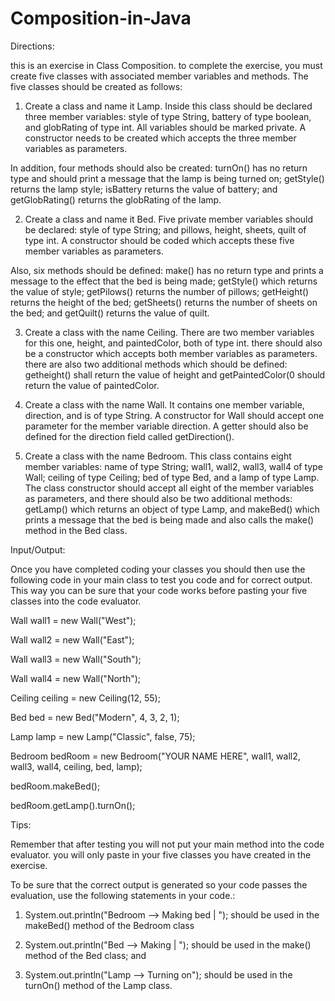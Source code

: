 # Composition-in-Java

Directions:

this is an exercise in Class Composition. to complete the exercise, you must create five classes with associated member variables and methods. The five classes should be created as follows:



1) Create a class and name it Lamp. Inside this class should be declared three member variables: style of type String, battery of type boolean, and globRating of type int. All variables should be marked private. A constructor needs to be created which accepts the three member variables as parameters.

In addition, four methods should also be created: turnOn() has no return type and should print a message that the lamp is being turned on; getStyle() returns the lamp style; isBattery returns the value of battery; and getGlobRating() returns the globRating of the lamp.

2) Create a class and name it Bed. Five private member variables should be declared: style of type String; and pillows, height, sheets, quilt of type int. A constructor should be coded which accepts these five member variables as parameters.

Also, six methods should be defined: make() has no return type and prints a message to the effect that the bed is being made; getStyle() which returns the value of style; getPilows() returns the number of pillows; getHeight() returns the height of the bed; getSheets() returns the number of sheets on the bed; and getQuilt() returns the value of quilt.

3) Create a class with the name Ceiling. There are two member variables for this one, height, and paintedColor, both of type int. there should also be a constructor which accepts both member variables as parameters. there are also two additional methods which should be defined: getheight() shall return the value of height and getPaintedColor(0 should return the value of paintedColor.

4) Create a class with the name Wall. It contains one member variable, direction, and is of type String. A constructor for Wall should accept one parameter for the member variable direction. A getter should also be defined for the direction field called getDirection().

5) Create a class with the name Bedroom. This class contains eight member variables: name of type String; wall1, wall2, wall3, wall4 of type Wall; ceiling of type Ceiling; bed of type Bed, and a lamp of type Lamp. The class constructor should accept all eight of the member variables as parameters, and there should also be two additional methods: getLamp() which returns an object of type Lamp, and makeBed() which prints a message that the bed is being made and also calls the make() method in the Bed class.

Input/Output:

Once you have completed coding your classes you should then use the following code in your main class to test you code and for correct output. This way you can be sure that your code works before pasting your five classes into the code evaluator.

Wall wall1 = new Wall("West");

Wall wall2 = new Wall("East");

Wall wall3 = new Wall("South");

Wall wall4 = new Wall("North");

Ceiling ceiling = new Ceiling(12, 55);

Bed bed = new Bed("Modern", 4, 3, 2, 1);

Lamp lamp = new Lamp("Classic", false, 75);

Bedroom bedRoom = new Bedroom("YOUR NAME HERE", wall1, wall2, wall3, wall4, ceiling, bed, lamp);

bedRoom.makeBed();

bedRoom.getLamp().turnOn();



Tips:

Remember that after testing you will not put your main method into the code evaluator. you will only paste in your five classes you have created in the exercise.

To be sure that the correct output is generated so your code passes the evaluation, use the following statements in your code.:

1) System.out.println("Bedroom --> Making bed | "); should be used in the makeBed() method of the Bedroom class

2) System.out.println("Bed --> Making | "); should be used in the make() method of the Bed class; and

3) System.out.println("Lamp --> Turning on"); should be used in the turnOn() method of the Lamp class.
